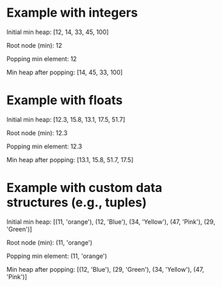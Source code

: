 # Example with integers


Initial min heap: [12, 14, 33, 45, 100]

Root node (min): 12

Popping min element: 12

Min heap after popping: [14, 45, 33, 100]


# Example with floats


Initial min heap: [12.3, 15.8, 13.1, 17.5, 51.7]

Root node (min): 12.3

Popping min element: 12.3

Min heap after popping: [13.1, 15.8, 51.7, 17.5]


# Example with custom data structures (e.g., tuples)


Initial min heap: [(11, 'orange'), (12, 'Blue'), (34, 'Yellow'), (47, 'Pink'), (29, 'Green')]

Root node (min): (11, 'orange')

Popping min element: (11, 'orange')

Min heap after popping: [(12, 'Blue'), (29, 'Green'), (34, 'Yellow'), (47, 'Pink')]
